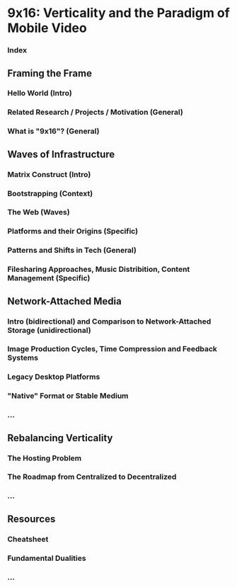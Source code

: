 # 9x16: Verticality and the Paradigm of Mobile Video
### Index

## Framing the Frame

### Hello World (Intro)
### Related Research / Projects / Motivation (General)
### What is "9x16"? (General)


## Waves of Infrastructure

### Matrix Construct (Intro) 
### Bootstrapping (Context) 
### The Web (Waves)
### Platforms and their Origins (Specific)
### Patterns and Shifts in Tech (General)
### Filesharing Approaches, Music Distribition, Content Management (Specific)


## Network-Attached Media

### Intro (bidirectional) and Comparison to Network-Attached Storage (unidirectional)
### Image Production Cycles, Time Compression and Feedback Systems
### Legacy Desktop Platforms
### "Native" Format or Stable Medium
### ...


## Rebalancing Verticality

### The Hosting Problem
### The Roadmap from Centralized to Decentralized
### ...


## Resources

### Cheatsheet
### Fundamental Dualities
### ...

